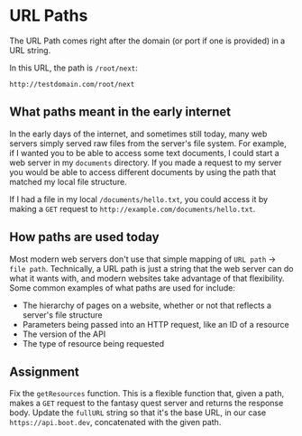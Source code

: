 # URL Paths

The URL Path comes right after the domain (or port if one is provided) in a URL string.

In this URL, the path is `/root/next`:

`http://testdomain.com/root/next`

## What paths meant in the early internet

In the early days of the internet, and sometimes still today, many web servers simply served raw files from the server's file system. For example, if I wanted you to be able to access some text documents, I could start a web server in my `documents` directory. If you made a request to my server you would be able to access different documents by using the path that matched my local file structure.

If I had a file in my local `/documents/hello.txt`, you could access it by making a `GET` request to `http://example.com/documents/hello.txt`.

## How paths are used today

Most modern web servers don't use that simple mapping of `URL path` -> `file path`. Technically, a URL path is just a string that the web server can do what it wants with, and modern websites take advantage of that flexibility. Some common examples of what paths are used for include:

* The hierarchy of pages on a website, whether or not that reflects a server's file structure
* Parameters being passed into an HTTP request, like an ID of a resource
* The version of the API
* The type of resource being requested

## Assignment

Fix the `getResources` function. This is a flexible function that, given a path, makes a `GET` request to the fantasy quest server and returns the response body. Update the `fullURL` string so that it's the base URL, in our case `https://api.boot.dev`, concatenated with the given path.
